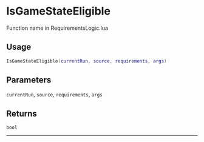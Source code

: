 # IsGameStateEligible
Function name in RequirementsLogic.lua
## Usage
```lua
IsGameStateEligible(currentRun, source, requirements, args)
```
## Parameters
`currentRun`, `source`, `requirements`, `args`
## Returns
`bool`

---